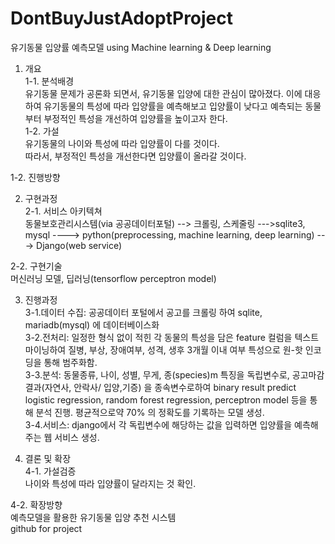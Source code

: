 # DontBuyJustAdoptProject
유기동물 입양률 예측모델 using Machine learning & Deep learning
1. 개요   
1-1. 분석배경   
유기동물 문제가 공론화 되면서, 유기동물 입양에 대한 관심이 많아졌다. 이에 대응하여 유기동물의 특성에 따라 입양률을 예측해보고 입양률이 낮다고 예측되는 동물부터 부정적인 특성을 개선하여 입양률을 높이고자 한다.   
1-2. 가설   
유기동물의 나이와 특성에 따라 입양률이 다를 것이다.   
따라서, 부정적인 특성을 개선한다면 입양률이 올라갈 것이다.   

1-2. 진행방향   

2. 구현과정   
2-1. 서비스 아키텍쳐    
동물보호관리시스템(via 공공데이터포털) --> 크롤링, 스케줄링 --->sqlite3, mysql  ----> python(preprocessing, machine learning, deep learning) ---> Django(web service)    
   
2-2. 구현기술    
머신러닝 모델, 딥러닝(tensorflow perceptron model)   

3. 진행과정   
       3-1.데이터 수집: 공공데이터 포털에서 공고를 크롤링 하여 sqlite, mariadb(mysql) 에 데이터베이스화     
       3-2.전처리: 일정한 형식 없이 적힌 각 동물의 특성을 담은 feature 컬럼을 텍스트마이닝하여 질병, 부상, 장애여부, 성격, 생후 3개월 이내 여부 특성으로 원-핫 인코딩을 통해 범주화함.      
       3-3.분석: 동물종류, 나이, 성별, 무게, 종(species)m 특징을 독립변수로, 공고마감결과(자연사, 안락사/ 입양,기증) 을 종속변수로하여 binary result predict      
       logistic regression, random forest regression, perceptron model 등을 통해 분석 진행. 평균적으로약 70% 의 정확도를 기록하는 모델 생성.    
       3-4.서비스: django에서 각 독립변수에 해당하는 값을 입력하면 입양률을 예측해주는 웹 서비스 생성.    
 

4. 결론 및 확장    
4-1. 가설검증    
나이와 특성에 따라 입양률이 달라지는 것 확인. 

4-2. 확장방향      
예측모델을 활용한 유기동물 입양 추천 시스템      
github for project     
